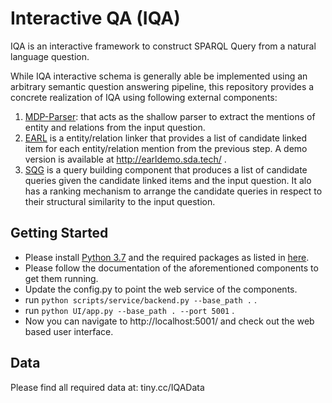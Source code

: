 # Interactive QA (IQA)
IQA is an interactive framework to construct SPARQL Query from a natural language question.

While IQA interactive schema is generally able be implemented using an arbitrary semantic question answering pipeline, this repository provides a concrete realization of IQA using following external components:
1. [MDP-Parser](https://github.com/AskNowQA/DeepShallowParsingQA): that acts as the shallow parser to extract the mentions of entity and relations from the input question.
1. [EARL](https://github.com/AskNowQA/EARL) is a entity/relation linker that provides a list of candidate linked item for each entity/relation mention from the previous step. A demo version is available at http://earldemo.sda.tech/ .
1. [SQG](https://github.com/AskNowQA/SQG) is a query building component that produces a list of candidate queries given the candidate linked items and the input question. It alo has a ranking mechanism to arrange the candidate queries in respect to their structural similarity to the input question.


## Getting Started
* Please install [Python 3.7](https://www.python.org/downloads/) and the required packages as listed in [here](https://github.com/AskNowQA/InteractiveQA/blob/master/requirements.txt).
* Please follow the documentation of the aforementioned components to get them running.   
* Update the config.py to point the web service of the components.
* run `python scripts/service/backend.py --base_path .` .
* run `python UI/app.py --base_path . --port 5001` .
* Now you can navigate to http://localhost:5001/ and check out the web based user interface. 



## Data
Please find all required data at: tiny.cc/IQAData
